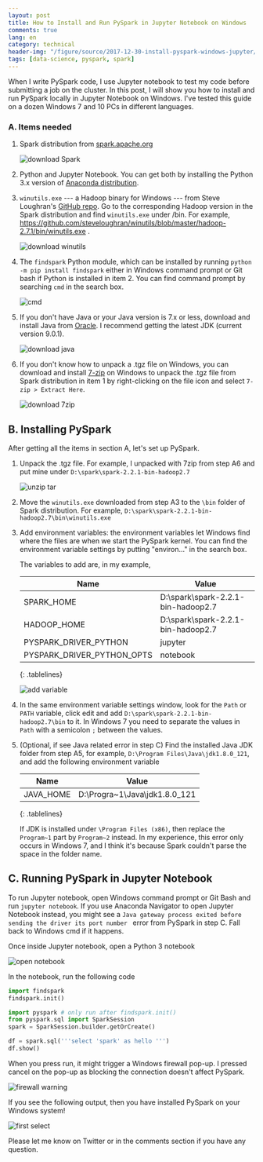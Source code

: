 ```yaml
---
layout: post
title: How to Install and Run PySpark in Jupyter Notebook on Windows
comments: true
lang: en
category: technical
header-img: "/figure/source/2017-12-30-install-pyspark-windows-jupyter/header.png"
tags: [data-science, pyspark, spark]
---
```


When I write PySpark code, I use Jupyter notebook to test my code before submitting a job on the cluster. In this post, I will show you how to install and run PySpark locally in Jupyter Notebook on Windows. I've tested this guide on a dozen Windows 7 and 10 PCs in different languages.

### A. Items needed

1. Spark distribution from [spark.apache.org](https://spark.apache.org/downloads.html)

    ![download Spark](/figure/source/2017-12-30-install-pyspark-windows-jupyter/download-spark.png)

2. Python and Jupyter Notebook. You can get both by installing the Python 3.x version of [Anaconda distribution](https://www.anaconda.com/download/).

3. `winutils.exe` --- a Hadoop binary for Windows --- from Steve Loughran's [GitHub repo](https://github.com/steveloughran/winutils/). Go to the corresponding Hadoop version in the Spark distribution and find `winutils.exe` under /bin. For example, https://github.com/steveloughran/winutils/blob/master/hadoop-2.7.1/bin/winutils.exe .

    ![download winutils](/figure/source/2017-12-30-install-pyspark-windows-jupyter/download-winutils.png)

4. The `findspark` Python module, which can be installed by running `python -m pip install findspark` either in Windows command prompt or Git bash if Python is installed in item 2. You can find command prompt by searching `cmd` in the search box.

    ![cmd](/figure/source/2017-12-30-install-pyspark-windows-jupyter/cmd2.png)

5. If you don't have Java or your Java version is 7.x or less, download and install Java from [Oracle](http://www.oracle.com/technetwork/java/javase/downloads/index.html). I recommend getting the latest JDK (current version 9.0.1).

    ![download java](/figure/source/2017-12-30-install-pyspark-windows-jupyter/download-java.png)

6. If you don't know how to unpack a .tgz file on Windows, you can download and install [7-zip](http://www.7-zip.org/download.html) on Windows to unpack the .tgz file from Spark distribution in item 1 by right-clicking on the file icon and select `7-zip > Extract Here`.

    ![download 7zip](/figure/source/2017-12-30-install-pyspark-windows-jupyter/download-7zip.png)

## B. Installing PySpark

After getting all the items in section A, let's set up PySpark.

1. Unpack the .tgz file. For example, I unpacked with 7zip from step A6 and put mine under `D:\spark\spark-2.2.1-bin-hadoop2.7`

    ![unzip tar](/figure/source/2017-12-30-install-pyspark-windows-jupyter/unzip-tar-2.png)

2. Move the `winutils.exe` downloaded from step A3 to the `\bin` folder of Spark distribution. For example, `D:\spark\spark-2.2.1-bin-hadoop2.7\bin\winutils.exe`


3. Add environment variables: the environment variables let Windows find where the files are when we start the PySpark kernel. You can find the environment variable settings by putting "environ..." in the search box.

    The variables to add are, in my example,

    | Name | Value |
    |------|-------|
    | SPARK_HOME | D:\spark\spark-2.2.1-bin-hadoop2.7 |
    | HADOOP_HOME | D:\spark\spark-2.2.1-bin-hadoop2.7 |
    | PYSPARK_DRIVER_PYTHON | jupyter |
    | PYSPARK_DRIVER_PYTHON_OPTS | notebook |
    {: .tablelines}


    ![add variable](/figure/source/2017-12-30-install-pyspark-windows-jupyter/add-variable.png)

4. In the same environment variable settings window, look for the `Path` or `PATH` variable, click edit and add `D:\spark\spark-2.2.1-bin-hadoop2.7\bin` to it. In Windows 7 you need to separate the values in `Path` with a semicolon `;` between the values.

5. (Optional, if see Java related error in step C) Find the installed Java JDK folder from step A5, for example, `D:\Program Files\Java\jdk1.8.0_121`, and add the following environment variable

    | Name | Value |
    |------|-------|
    | JAVA_HOME | D:\Progra~1\Java\jdk1.8.0_121 |
    {: .tablelines}

    If JDK is installed under `\Program Files (x86)`, then replace the `Program~1` part by `Program~2` instead. In my experience, this error only occurs in Windows 7, and I think it's because Spark couldn't parse the space in the folder name.


## C. Running PySpark in Jupyter Notebook

To run Jupyter notebook, open Windows command prompt or Git Bash and run `jupyter notebook`. If you use Anaconda Navigator to open Jupyter Notebook instead, you might see a `Java gateway process exited before sending the driver its port number
` error from PySpark in step C. Fall back to Windows cmd if it happens.

Once inside Jupyter notebook, open a Python 3 notebook

![open notebook](/figure/source/2017-12-30-install-pyspark-windows-jupyter/open-notebook.png)

In the notebook, run the following code

```python
import findspark
findspark.init()

import pyspark # only run after findspark.init()
from pyspark.sql import SparkSession
spark = SparkSession.builder.getOrCreate()

df = spark.sql('''select 'spark' as hello ''')
df.show()
```

When you press run, it might trigger a Windows firewall pop-up. I pressed cancel on the pop-up as blocking the connection doesn't affect PySpark.

![firewall warning](/figure/source/2017-12-30-install-pyspark-windows-jupyter/firewall-warning.png)

If you see the following output, then you have installed PySpark on your Windows system!

![first select](/figure/source/2017-12-30-install-pyspark-windows-jupyter/first-select2.png)

Please let me know on Twitter or in the comments section if you have any question.
